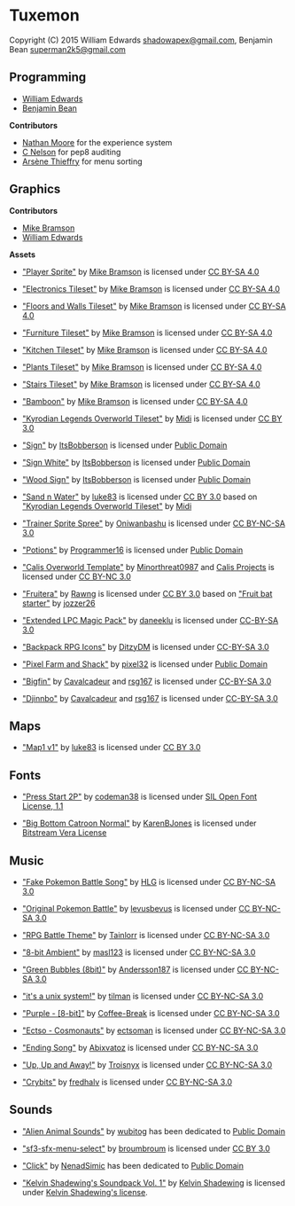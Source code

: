 Tuxemon
=========

Copyright (C) 2015 William Edwards <shadowapex@gmail.com>, Benjamin Bean <superman2k5@gmail.com>


Programming
------------

* [William Edwards](mailto:shadowapex@gmail.com)
* [Benjamin Bean](mailto:superman2k5@gmail.com)

**Contributors**

* [Nathan Moore](https://git.tuxemon.org:3000/u/Nate-Devv) for the experience system
* [C Nelson](https://git.tuxemon.org:3000/u/cnelsonsic) for pep8 auditing
* [Arsène Thieffry](https://git.tuxemon.org:3000/u/druz320) for menu sorting


Graphics
---------

**Contributors**

* [Mike Bramson](mailto:mnbramson@gmail.com)
* [William Edwards](mailto:shadowapex@gmail.com)

**Assets**

* ["Player Sprite"](https://git.tuxemon.org:3000/tuxemon/tuxemon/blob/development/resources/sprites/player_front.png)
by [Mike Bramson](mailto:mnbramson@gmail.com) is licensed under 
[CC BY-SA 4.0](http://creativecommons.org/licenses/by-sa/4.0/)

* ["Electronics Tileset"](https://git.tuxemon.org:3000/tuxemon/tuxemon/blob/development/resources/gfx/tilesets/electronics.png)
by [Mike Bramson](mailto:mnbramson@gmail.com) is licensed under 
[CC BY-SA 4.0](http://creativecommons.org/licenses/by-sa/4.0/)

* ["Floors and Walls Tileset"](https://git.tuxemon.org:3000/tuxemon/tuxemon/blob/development/resources/gfx/tilesets/floorsandwalls.png)
by [Mike Bramson](mailto:mnbramson@gmail.com) is licensed under 
[CC BY-SA 4.0](http://creativecommons.org/licenses/by-sa/4.0/)

* ["Furniture Tileset"](https://git.tuxemon.org:3000/tuxemon/tuxemon/blob/development/resources/gfx/tilesets/furniture.png)
by [Mike Bramson](mailto:mnbramson@gmail.com) is licensed under 
[CC BY-SA 4.0](http://creativecommons.org/licenses/by-sa/4.0/)

* ["Kitchen Tileset"](https://git.tuxemon.org:3000/tuxemon/tuxemon/blob/development/resources/gfx/tilesets/kitchen.png)
by [Mike Bramson](mailto:mnbramson@gmail.com) is licensed under 
[CC BY-SA 4.0](http://creativecommons.org/licenses/by-sa/4.0/)

* ["Plants Tileset"](https://git.tuxemon.org:3000/tuxemon/tuxemon/blob/development/resources/gfx/tilesets/plants.png)
by [Mike Bramson](mailto:mnbramson@gmail.com) is licensed under 
[CC BY-SA 4.0](http://creativecommons.org/licenses/by-sa/4.0/)

* ["Stairs Tileset"](https://git.tuxemon.org:3000/tuxemon/tuxemon/blob/development/resources/gfx/tilesets/stairs.png)
by [Mike Bramson](mailto:mnbramson@gmail.com) is licensed under 
[CC BY-SA 4.0](http://creativecommons.org/licenses/by-sa/4.0/)

* ["Bamboon"](https://git.tuxemon.org:3000/tuxemon/tuxemon/blob/development/resources/gfx/sprites/battle/bamboon-front.png)
by [Mike Bramson](mailto:mnbramson@gmail.com) is licensed under 
[CC BY-SA 4.0](http://creativecommons.org/licenses/by-sa/4.0/)

* ["Kyrodian Legends Overworld Tileset"](http://opengameart.org/content/kyrodian-legends-overworld-props)
by [Midi](http://opengameart.org/users/midi) is licensed under
[CC BY 3.0](http://creativecommons.org/licenses/by/3.0/)

* ["Sign"](https://bitbucket.org/ItsBobberson/tsc)
by [ItsBobberson](https://bitbucket.org/ItsBobberson) is licensed under
[Public Domain](http://creativecommons.org/publicdomain/zero/1.0/)

* ["Sign White"](https://bitbucket.org/ItsBobberson/tsc)
by [ItsBobberson](https://bitbucket.org/ItsBobberson) is licensed under
[Public Domain](http://creativecommons.org/publicdomain/zero/1.0/)

* ["Wood Sign"](https://bitbucket.org/ItsBobberson/tsc)
by [ItsBobberson](https://bitbucket.org/ItsBobberson) is licensed under
[Public Domain](http://creativecommons.org/publicdomain/zero/1.0/)

* ["Sand n Water"](http://tuxemon.weebly.com/artwork.html)
by [luke83](http://tuxemon.weebly.com/) is licensed under
[CC BY 3.0](http://creativecommons.org/licenses/by/3.0/) based on ["Kyrodian Legends Overworld Tileset"](http://opengameart.org/content/kyrodian-legends-overworld-props)
by [Midi](http://opengameart.org/users/midi)

* ["Trainer Sprite Spree"](http://oniwanbashu.deviantart.com/art/Trainer-Sprite-Spree-124465962)
by [Oniwanbashu](http://oniwanbashu.deviantart.com/) is licensed under
[CC BY-NC-SA 3.0](http://creativecommons.org/licenses/by-nc-sa/3.0/)

* ["Potions"](http://opengameart.org/content/potions-3)
by [Programmer16](http://opengameart.org/users/programmer16) is licensed under
[Public Domain](http://creativecommons.org/publicdomain/zero/1.0/)

* ["Calis Overworld Template"](http://minorthreat0987.deviantart.com/art/Calis-Overworld-Template-193004763)
by [Minorthreat0987](http://minorthreat0987.deviantart.com/) and
[Calis Projects](http://www.calisprojects.com/) is licensed under
[CC BY-NC 3.0](http://creativecommons.org/licenses/by-nc/3.0/)

* ["Fruitera"](http://forum.tuxemon.org/viewtopic.php?pid=124#p124) by [Rawng](http://forum.tuxemon.org/profile.php?id=23)
is licensed under [CC BY 3.0](http://creativecommons.org/licenses/by/3.0/) based on
["Fruit bat starter"](http://jozzer26.deviantart.com/art/Fruit-bat-starter-504344836) by
[jozzer26](http://jozzer26.deviantart.com/)

* ["Extended LPC Magic Pack"](http://opengameart.org/content/extended-lpc-magic-pack) by [daneeklu](http://opengameart.org/users/daneeklu)
is licensed under [CC-BY-SA 3.0](http://creativecommons.org/licenses/by-sa/3.0/)

* ["Backpack RPG Icons"](http://opengameart.org/content/rpg-icons) by [DitzyDM](http://ditzydm.deviantart.com/)
is licensed under [CC-BY-SA 3.0](https://creativecommons.org/licenses/by-sa/3.0/)

* ["Pixel Farm and Shack"](http://opengameart.org/content/pixel-farm-and-shack) by [pixel32](http://opengameart.org/users/pixel32)
is licensed under [Public Domain](http://creativecommons.org/publicdomain/zero/1.0/)

* ["Bigfin"](http://forum.tuxemon.org/viewtopic.php?id=43) by [Cavalcadeur](http://forum.tuxemon.org/profile.php?id=29) and [rsg167](http://forum.tuxemon.org/profile.php?id=19)
is licensed under [CC-BY-SA 3.0](https://creativecommons.org/licenses/by-sa/3.0/)

* ["Djinnbo"](http://forum.tuxemon.org/viewtopic.php?id=43) by [Cavalcadeur](http://forum.tuxemon.org/profile.php?id=29) and [rsg167](http://forum.tuxemon.org/profile.php?id=19)
is licensed under [CC-BY-SA 3.0](https://creativecommons.org/licenses/by-sa/3.0/)


Maps
------
* ["Map1 v1"](http://tuxemon.weebly.com/maps.html)
by [luke83](http://tuxemon.weebly.com/) is licensed under
[CC BY 3.0](http://creativecommons.org/licenses/by/3.0/)


Fonts
------

* ["Press Start 2P"](https://www.google.com/fonts/specimen/Press+Start+2P) by 
[codeman38](mailto:cody@zone38.net) is licensed under [SIL Open Font License, 1.1](http://scripts.sil.org/OFL)

* ["Big Bottom Catroon Normal"](http://openfontlibrary.org/en/font/big-bottom-cartoon-normal) by
[KarenBJones](http://openfontlibrary.org/en/member/KarenBJones) is licensed under
[Bitstream Vera License](http://dejavu-fonts.org/wiki/License)


Music
------

* ["Fake Pokemon Battle Song"](http://www.newgrounds.com/audio/listen/147066) by
[HLG](http://hlg.newgrounds.com/) is licensed under
[CC BY-NC-SA 3.0](http://creativecommons.org/licenses/by-nc-sa/3.0/)

* ["Original Pokemon Battle"](http://www.newgrounds.com/audio/listen/270958) by
[levusbevus](http://levusbevus.newgrounds.com/) is licensed under
[CC BY-NC-SA 3.0](http://creativecommons.org/licenses/by-nc-sa/3.0/)

* ["RPG Battle Theme"](http://www.newgrounds.com/audio/listen/469688) by
[Tainlorr](http://tainlorr.newgrounds.com/) is licensed under
[CC BY-NC-SA 3.0](http://creativecommons.org/licenses/by-nc-sa/3.0/)

* ["8-bit Ambient"](http://www.newgrounds.com/audio/listen/472452) by
[masl123](http://masl123.newgrounds.com/) is licensed under
[CC BY-NC-SA 3.0](http://creativecommons.org/licenses/by-nc-sa/3.0/)

* ["Green Bubbles (8bit)"](http://www.newgrounds.com/audio/listen/472916) by 
[Andersson187](http://andersson187.newgrounds.com/) is licensed under
[CC BY-NC-SA 3.0](http://creativecommons.org/licenses/by-nc-sa/3.0/)

* ["it's a unix system!"](http://www.newgrounds.com/audio/listen/479403) by
[tilman](http://tilman.newgrounds.com/) is licensed under
[CC BY-NC-SA 3.0](http://creativecommons.org/licenses/by-nc-sa/3.0/)

* ["Purple - [8-bit]"](http://www.newgrounds.com/audio/listen/488524) by
[Coffee-Break](http://coffee-break.newgrounds.com/) is licensed under
[CC BY-NC-SA 3.0](http://creativecommons.org/licenses/by-nc-sa/3.0/)

* ["Ectso - Cosmonauts"](http://www.newgrounds.com/audio/listen/490215) by
[ectsoman](http://ectsoman.newgrounds.com/) is licensed under
[CC BY-NC-SA 3.0](http://creativecommons.org/licenses/by-nc-sa/3.0/)

* ["Ending Song"](http://www.newgrounds.com/audio/listen/491313) by
[Abixvatoz](http://abixvatoz.newgrounds.com/) is licensed under
[CC BY-NC-SA 3.0](http://creativecommons.org/licenses/by-nc-sa/3.0/)

* ["Up, Up and Away!"](http://www.newgrounds.com/audio/listen/492666) by
[Troisnyx](http://troisnyx.newgrounds.com/) is licensed under
[CC BY-NC-SA 3.0](http://creativecommons.org/licenses/by-nc-sa/3.0/)

* ["Crybits"](http://www.newgrounds.com/audio/listen/498444) by
[fredhalv](http://fredhalv.newgrounds.com/) is licensed under
[CC BY-NC-SA 3.0](http://creativecommons.org/licenses/by-nc-sa/3.0/)


Sounds
--------

* ["Alien Animal Sounds"](http://opengameart.org/content/alien-animal-sounds) by
[wubitog](http://opengameart.org/users/wubitog) has been dedicated to
[Public Domain](http://creativecommons.org/publicdomain/zero/1.0/)

* ["sf3-sfx-menu-select"](https://www.freesound.org/people/broumbroum/sounds/50561/) by
[broumbroum](https://www.freesound.org/people/broumbroum/) is licensed under
[CC BY 3.0](http://creativecommons.org/licenses/by/3.0/)

* ["Click"](https://www.freesound.org/people/NenadSimic/sounds/157539/) by
[NenadSimic](https://www.freesound.org/people/NenadSimic/) has been dedicated to
[Public Domain](http://creativecommons.org/publicdomain/zero/1.0/)

* ["Kelvin Shadewing's Soundpack Vol. 1"](http://kelvinshadewing.net/resSounds.html) by
[Kelvin Shadewing](http://kelvinshadewing.net) is licensed under
[Kelvin Shadewing's license](http://kelvinshadewing.net/dl/kssp_01.zip).

